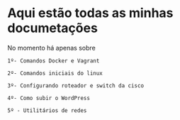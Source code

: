 # Aqui estão todas as minhas documetações

No momento há apenas sobre

    1º- Comandos Docker e Vagrant

    2º- Comandos iniciais do linux

    3º- Configurando roteador e switch da cisco

    4º- Como subir o WordPress

    5º - Utilitários de redes





